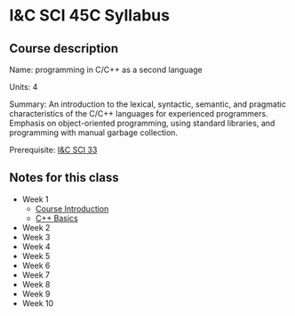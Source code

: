 # I&C SCI 45C Syllabus

## Course description

Name: programming in C/C++ as a second language

Units: 4

Summary: An introduction to the lexical, syntactic, semantic, and pragmatic characteristics of the C/C++ languages for experienced programmers. Emphasis on object-oriented programming, using standard libraries, and programming with manual garbage collection.

Prerequisite: [I&C SCI 33](../../spring-2020/ics-33/syllabus.md)

## Notes for this class

- Week 1
    - [Course Introduction](./week1/course-intro.md)
    - [C++ Basics](./week1/language-basics.md)
- Week 2
- Week 3
- Week 4
- Week 5
- Week 6
- Week 7
- Week 8
- Week 9
- Week 10
